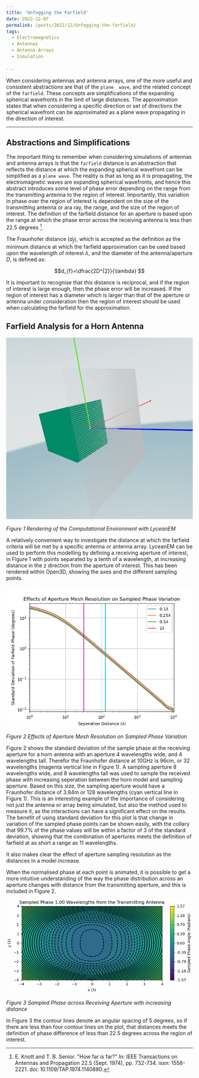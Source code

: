 ```yaml
---
title: 'Unfogging the Farfield'
date: 2022-12-07
permalink: /posts/2022/12/Unfogging-the-farfield/
tags:
  - Electromagnetics
  - Antennas
  - Antenna Arrays
  - Simulation
  
---
```


When considering antennas and antenna arrays, one of the more useful and consistent abstractions are that of the `plane 
wave`, and the related concept of the `farfield`. These concepts are simplifications of the expanding spherical 
wavefronts in the limit of large distances. The approximation states that when considering a specific direction or set 
of directions the spherical wavefront can be approximated as a plane wave propagating in the direction of interest.

---

Abstractions and Simplifications
--------------------------------

The important thing to remember when considering simulations of antennas and antenna arrays is that the `farfield` 
distance is an abstraction that reflects the distance at which the expanding spherical wavefront can be simplified as a 
`plane wave`. The reality is that as long as it is propagating, the electromagnetic waves are expanding spherical 
wavefronts, and hence this abstract introduces some level of phase error depending on the range from the transmitting 
antenna to the region of interest. Importantly, this variation in phase over the region of interest is dependent on the size of the transmitting antenna or ara
ray, the range, and the size of the region of interest. The definition of the farfield distance for an aperture is based
upon the range at which the phase error across the receiving antenna is less than 22.5 degrees [^fn1].

The Fraunhofer distance ($d_{f}$), which is accepted as the definition as the minimum distance at which the farfield approximation 
can be used based upon the wavelength of interest $\lambda$, and the diameter of the antenna/aperture $D$, is defined as: 

$$d_{f}=\dfrac{2D^{2}}{\lambda} $$

It is important to recognise that this distance is reciprocal, and if the region of interest is large enough, then the 
phase error will be increased. If the region of interest has a diameter which is larger than that of the aperture or 
antenna under consideration then the region of interest should be used when calculating the farfield for the approximation.

Farfield Analysis for a Horn Antenna
-------------------------------------

![Computational Environment Render](/images/FarfieldAnalysisRender.png "Rendering of Horn Antenna with Sampling points 2.5 wavelengths from the Horn face")

*Figure 1 Rendering of the Computational Environment with LyceanEM*

A relatively convenient way to investigate the distance at which the farfield criteria will be met by a specific antenna or antenna array. LyceanEM can be used to perform this modelling by defining a receiving aperture of interest, in Figure 1 with points separated by a tenth of a wavelength, at increasing distance in the z direction from the aperture of interest. This has been rendered within Open3D, showing the axes and the different sampling points.

![PhaseVariationwithSeperation](/images/aperturemeshresolutionfarfieldphase.png "Phase Variation with Aperture Mesh Resolution and Seperation for Horn Antenna")

*Figure 2 Effects of Aperture Mesh Resolution on Sampled Phase Variation*

Figure 2 shows the standard deviation of the sample phase at the receiving aperture for a horn antenna with an aperture 4 wavelengths wide, and 4 wavelengths tall. Therefor the Fraunhofer distance at 10GHz is 96cm, or 32 wavelengths (magenta vertical line in Figure 1). A sampling aperture 8 wavelengths wide, and 8 wavelengths tall was used to sample the received phase with increasing seperation between the horn model and sampling aperture. Based on this size, the sampling aperture would have a Fraunhofer distance of 3.84m or 128 wavelengths (cyan vertical line in Figure 1). This is an interesting example of the importance of considering not just the antenna or array being simulated, but also the method used to measure it, as the interactions can have a significant effect on the results. The benefit of using standard deviation for this plot is that change in variation of the sampled phase points can be shown easily, with the collary that 99.7% of the phase values will be within a factor of 3 of the standard deviation, showing that the combination of apertures meets the definition of farfield at as short a range as 11 wavelengths.  

It also makes clear the effect of aperture sampling resolution as the distances in a model increase.

When the normalised phase at each point is animated, it is possible to get a more intuitive understanding of the way the phase distribution across an aperture changes with distance from the transmitting aperture, and this is included in Figure 2.

![PhaseSamplingwithSeperation](/images/farfieldanimation.gif "Phase Variation with Distance across the receiving aperture")

*Figure 3 Sampled Phase across Receiving Aperture with increasing distance*

In Figure 3 the contour lines denote an angular spacing of 5 degrees, so if there are less than four contour lines on the plot, that distances meets the definition of phase difference of less than 22.5 degrees across the region of interest.

[^fn1]: E. Knott and T. B. Senior. "How far is far?" In: IEEE Transactions on Antennas and Propagation 22.5 (Sept. 1974),
pp. 732-734. issn: 1558-2221. doi: 10.1109/TAP.1974.1140880.


<script src="https://utteranc.es/client.js"
        repo="LyceanEM/LyceanEM.github.io"
        issue-term="Unfogging-the-Farfield"
        theme="github-light"
        crossorigin="anonymous"
        async>
</script>
